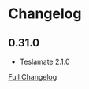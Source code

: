# Changelog

## 0.31.0

* Teslamate 2.1.0

[Full Changelog](https://github.com/xaviergriffon/hassio-addon-teslamate/blob/main/CHANGELOG-FULL.md)
